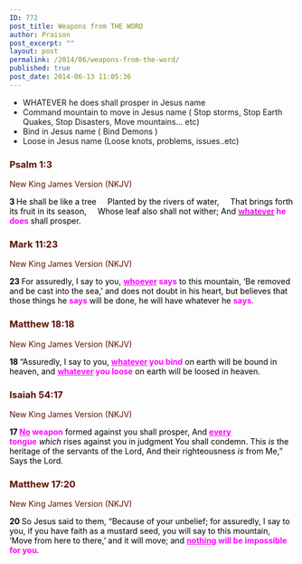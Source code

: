 ```yaml
---
ID: 772
post_title: Weapons from THE WORD
author: Praison
post_excerpt: ""
layout: post
permalink: /2014/06/weapons-from-the-word/
published: true
post_date: 2014-06-13 11:05:36
---
```

<ul>
	<li>WHATEVER he does shall prosper in Jesus name</li>
	<li>Command mountain to move in Jesus name ( Stop storms, Stop Earth Quakes, Stop Disasters, Move mountains... etc)</li>
	<li>Bind in Jesus name ( Bind Demons )</li>
	<li>Loose in Jesus name (Loose knots, problems, issues..etc)</li>
</ul>
<div class="heading passage-class-0" style="color: #5c1101;">
<h3>Psalm 1:3</h3>
<p class="txt-sm">New King James Version (NKJV)</p>

</div>
<div class="passage version-NKJV result-text-style-normal text-html " style="color: #000000;">
<div class="poetry">
<p class="line"><span id="en-NKJV-13943" class="text Ps-1-3"><span class="versenum" style="font-weight: bold;">3 </span>He shall be like a tree</span>
<span class="indent-1"><span class="indent-1-breaks">    </span><span class="text Ps-1-3">Planted by the rivers of water,</span></span>
<span class="indent-1"><span class="indent-1-breaks">    </span><span class="text Ps-1-3">That brings forth its fruit in its season,</span></span>
<span class="indent-1"><span class="indent-1-breaks">    </span><span class="text Ps-1-3">Whose leaf also shall not wither;</span></span>
<span class="text Ps-1-3">And <span style="text-decoration: underline;"><span style="color: #ff00ff;"><strong>whatever</strong></span></span><span style="color: #ff00ff;"><strong> he does</strong></span> shall prosper.</span></p>

<div class="heading passage-class-0" style="color: #5c1101;">
<h3>Mark 11:23</h3>
<p class="txt-sm">New King James Version (NKJV)</p>

</div>
<div class="passage version-NKJV result-text-style-normal text-html ">

<span id="en-NKJV-24664" class="text Mark-11-23"><span class="versenum" style="font-weight: bold;">23 </span><span class="woj">For assuredly, I say to you, <strong><span style="color: #ff00ff;"><span style="text-decoration: underline;">whoever</span> says</span></strong> to this mountain, ‘Be removed and be cast into the sea,’ and does not doubt in his heart, but believes that those things he <span style="color: #ff00ff;"><strong>says</strong></span> will be done, he will have whatever he <span style="color: #ff00ff;"><strong>says</strong></span>.</span></span>
<div class="heading passage-class-0" style="color: #5c1101;">
<h3>Matthew 18:18</h3>
<p class="txt-sm">New King James Version (NKJV)</p>

</div>
<div class="passage version-NKJV result-text-style-normal text-html ">

<span id="en-NKJV-23746" class="text Matt-18-18"><span class="versenum" style="font-weight: bold;">18 </span><span class="woj">“Assuredly, I say to you, <span style="color: #ff00ff;"><strong><span style="text-decoration: underline;">whatever</span> you bind</strong></span> on earth will be bound in heaven, and <span style="color: #ff00ff;"><strong><span style="text-decoration: underline;">whatever</span> you loose</strong></span> on earth will be loosed in heaven.</span></span>
<div class="heading passage-class-0" style="color: #5c1101;">
<h3>Isaiah 54:17</h3>
<p class="txt-sm">New King James Version (NKJV)</p>

</div>
<div class="passage version-NKJV result-text-style-normal text-html ">
<div class="poetry">
<p class="line"><span id="en-NKJV-18741" class="text Isa-54-17"><span class="versenum" style="font-weight: bold;">17 </span><span style="color: #ff00ff;"><strong><span style="text-decoration: underline;">No</span> weapon</strong></span> formed against you shall prosper,</span>
<span class="text Isa-54-17">And <span style="color: #ff00ff;"><strong><span style="text-decoration: underline;">every</span> tongue</strong></span> <i>which</i> rises against you in judgment</span>
<span class="text Isa-54-17">You shall condemn.</span>
<span class="text Isa-54-17">This <i>is</i> the heritage of the servants of the <span class="small-caps">Lord</span>,</span>
<span class="text Isa-54-17">And their righteousness <i>is</i> from Me,”</span>
<span class="text Isa-54-17">Says the <span class="small-caps">Lord</span>.</span></p>

</div>
</div>
<div class="heading passage-class-0" style="color: #5c1101;">
<h3>Matthew 17:20</h3>
<p class="txt-sm">New King James Version (NKJV)</p>

</div>
<div class="passage version-NKJV result-text-style-normal text-html ">

<span id="en-NKJV-23721" class="text Matt-17-20"><span class="versenum" style="font-weight: bold;">20 </span>So Jesus said to them, <span class="woj">“Because of your unbelief;</span><span class="woj"> for assuredly, I say to you, if you have faith as a mustard seed, you will say to this mountain, ‘Move from here to there,’ and it will move; and <span style="color: #ff00ff;"><strong><span style="text-decoration: underline;">nothing</span> will be impossible for you</strong></span>.</span></span>

&nbsp;

</div>
</div>
</div>
</div>
</div>